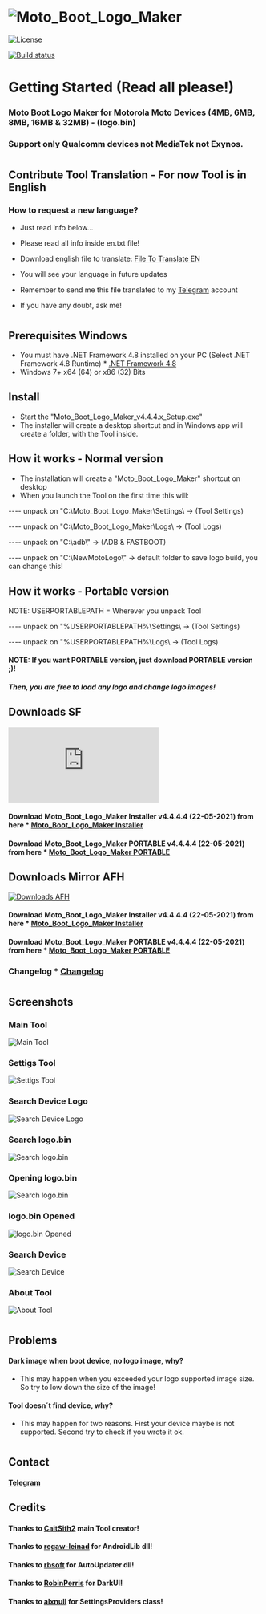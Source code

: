 # ![Moto_Boot_Logo_Maker](https://raw.githubusercontent.com/Franco28/Moto_Boot_Logo_Maker/master/Logo/BootLogoMaker.jpg)

[![License](https://img.shields.io/badge/license-MIT-green)](https://raw.githubusercontent.com/Franco28/Moto_Boot_Logo_Maker/master/LICENSE.txt)

[![Build status](https://ci.appveyor.com/api/projects/status/49lbwcmbc90an8yt?svg=true)](https://ci.appveyor.com/project/Franco28/moto-boot-logo-maker)

# Getting Started (Read all please!)

### Moto Boot Logo Maker for Motorola Moto Devices (4MB, 6MB, 8MB, 16MB & 32MB) - (logo.bin)

### Support only Qualcomm devices not MediaTek not Exynos.

#

## Contribute Tool Translation - For now Tool is in English

### How to request a new language?
- Just read info below...

- Please read all info inside en.txt file!
- Download english file to translate: [File To Translate EN](https://sourceforge.net/projects/motobootlogomaker/files/TRANSLATIONS/en.txt/download) 
- You will see your language in future updates
- Remember to send me this file translated to my [Telegram](https://t.me/francom28) account

- If you have any doubt, ask me!

#

## Prerequisites Windows
- You must have .NET Framework 4.8 installed on your PC (Select .NET Framework 4.8 Runtime) * [.NET Framework 4.8](https://dotnet.microsoft.com/download/dotnet-framework/net48) 
- Windows 7+ x64 (64) or x86 (32) Bits

## Install
- Start the "Moto_Boot_Logo_Maker_v4.4.4.x_Setup.exe" 
- The installer will create a desktop shortcut and in Windows app will create a folder, with the Tool inside. 

## How it works - Normal version
- The installation will create a "Moto_Boot_Logo_Maker" shortcut on desktop
- When you launch the Tool on the first time this will:

---- unpack on "C:\\Moto_Boot_Logo_Maker\\Settings\\ -> (Tool Settings) 

---- unpack on "C:\\Moto_Boot_Logo_Maker\\Logs\\ -> (Tool Logs)

---- unpack on "C:\\adb\\" -> (ADB & FASTBOOT)

---- unpack on "C:\\NewMotoLogo\\" -> default folder to save logo build, you can change this!

## How it works - Portable version
NOTE: USERPORTABLEPATH = Wherever you unpack Tool

---- unpack on "%USERPORTABLEPATH%\\Settings\\ -> (Tool Settings) 

---- unpack on "%USERPORTABLEPATH%\\Logs\\ -> (Tool Logs)

#### NOTE: If you want PORTABLE version, just download PORTABLE version ;)!

##### Then, you are free to load any logo and change logo images!


## Downloads SF

[![Downloads SF](https://sourceforge.net/sflogo.php?type=16&group_id=3254118)](https://sourceforge.net/p/motobootlogomaker/)

#### Download Moto_Boot_Logo_Maker Installer v4.4.4.4 (22-05-2021) from here * [Moto_Boot_Logo_Maker Installer](https://master.dl.sourceforge.net/project/motobootlogomaker/SETUP/Moto_Boot_Logo_Maker_v4.4.4.4_Setup.exe) 

#### Download Moto_Boot_Logo_Maker PORTABLE v4.4.4.4 (22-05-2021) from here * [Moto_Boot_Logo_Maker PORTABLE](https://master.dl.sourceforge.net/project/motobootlogomaker/PORTABLE/Moto_Boot_Logo_Maker_v4.4.4.4_PORTABLE.zip) 

## Downloads Mirror AFH

[![Downloads AFH](https://androidfilehost.com/images/afh.png)](https://androidfilehost.com/?w=files&flid=323184)

#### Download Moto_Boot_Logo_Maker Installer v4.4.4.4 (22-05-2021) from here * [Moto_Boot_Logo_Maker Installer](https://www.androidfilehost.com/?fid=14943124697586337367) 

#### Download Moto_Boot_Logo_Maker PORTABLE v4.4.4.4 (22-05-2021) from here * [Moto_Boot_Logo_Maker PORTABLE](https://www.androidfilehost.com/?fid=14943124697586337365) 

### Changelog * [Changelog](https://raw.githubusercontent.com/Franco28/Moto_Boot_Logo_Maker/master/Tool/Setup/changelog.txt) 

####

#

## Screenshots


### Main Tool
![Main Tool](https://raw.githubusercontent.com/Franco28/Moto_Boot_Logo_Maker/master/Logo/tool.png "Main Tool")

### Settigs Tool
![Settigs Tool](https://raw.githubusercontent.com/Franco28/Moto_Boot_Logo_Maker/master/Logo/settings.png "Settigs Tool")

### Search Device Logo
![Search Device Logo](https://raw.githubusercontent.com/Franco28/Moto_Boot_Logo_Maker/master/Logo/SearchLogoFileDevice.png "Search Device Logo")

### Search logo.bin
![Search logo.bin](https://raw.githubusercontent.com/Franco28/Moto_Boot_Logo_Maker/master/Logo/SelectLogo.png "Search logo.bin")

### Opening logo.bin
![Search logo.bin](https://raw.githubusercontent.com/Franco28/Moto_Boot_Logo_Maker/master/Logo/OpenLogo.png "Search logo.bin")

### logo.bin Opened
![logo.bin Opened](https://raw.githubusercontent.com/Franco28/Moto_Boot_Logo_Maker/master/Logo/LogoOpened.png "logo.bin Opened")

### Search Device
![Search Device](https://raw.githubusercontent.com/Franco28/Moto_Boot_Logo_Maker/master/Logo/SearchDevice.png "Search Device")

### About Tool 
![About Tool](https://raw.githubusercontent.com/Franco28/Moto_Boot_Logo_Maker/master/Logo/about.png "About Tool")


####

#

## Problems

#### Dark image when boot device, no logo image, why? 
- This may happen when you exceeded your logo supported image size. So try to low down the size of the image!

#### Tool doesn´t find device, why?
- This may happen for two reasons. First your device maybe is not supported. Second try to check if you wrote it ok.

####

#

## Contact 
#### [Telegram](https://t.me/francom28) 


## Credits
#### Thanks to [CaitSith2](https://github.com/CaitSith2/MotoBootLogoMaker) main Tool creator!
#### Thanks to [regaw-leinad](https://github.com/regaw-leinad/AndroidLib) for AndroidLib dll!
#### Thanks to [rbsoft](https://github.com/ravibpatel/AutoUpdater.NET) for AutoUpdater dll!
#### Thanks to [RobinPerris](https://github.com/RobinPerris/DarkUI) for DarkUI!
#### Thanks to [alxnull](https://github.com/bluegrams/SettingsProviders) for SettingsProviders class!